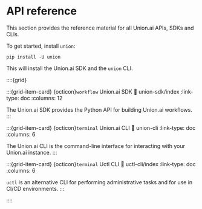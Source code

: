 # API reference

This section provides the reference material for all Union.ai APIs, SDKs and CLIs.

To get started, install `union`:

```
pip install -U union
```

This will install the Union.ai SDK and the `union` CLI.

::::{grid}

:::{grid-item-card} {octicon}`workflow` Union.ai SDK
:link: union-sdk/index
:link-type: doc
:columns: 12

The Union.ai SDK provides the Python API for building Union.ai workflows.
:::

:::{grid-item-card} {octicon}`terminal` Union.ai CLI
:link: union-cli
:link-type: doc
:columns: 6

The Union.ai CLI is the command-line interface for interacting with your Union.ai instance.
:::

:::{grid-item-card} {octicon}`terminal` Uctl CLI
:link: uctl-cli/index
:link-type: doc
:columns: 6

`uctl` is an alternative CLI for performing administrative tasks and for use in CI/CD environments.
:::

::::
